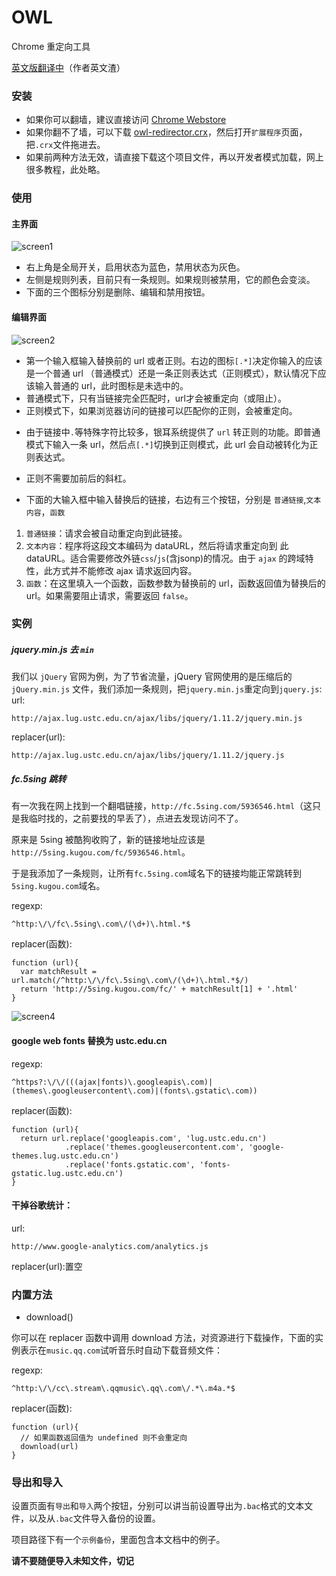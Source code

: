 OWL
===
Chrome 重定向工具

[英文版翻译中](https://github.com/meowtec/Owl-redirector/blob/master/README_en.md)（作者英文渣）
### 安装
 - 如果你可以翻墙，建议直接访问 [Chrome Webstore](https://chrome.google.com/webstore/detail/beknllkoddklgoflifhgkhkkibgkpdch)
 - 如果你翻不了墙，可以下载 [owl-redirector.crx](https://github.com/meowtec/Owl-redirector/blob/master/owl-redirector.crx?raw=true)，然后打开`扩展程序`页面，把`.crx`文件拖进去。
 - 如果前两种方法无效，请直接下载这个项目文件，再以开发者模式加载，网上很多教程，此处略。

### 使用
#### 主界面
![screen1](http://meowtec.github.io/assets/owl/screen1.png)

 - 右上角是全局开关，启用状态为蓝色，禁用状态为灰色。
 - 左侧是规则列表，目前只有一条规则。如果规则被禁用，它的颜色会变淡。
 - 下面的三个图标分别是删除、编辑和禁用按钮。

#### 编辑界面
![screen2](http://meowtec.github.io/assets/owl/screen2.png)

 - 第一个输入框输入替换前的 url 或者正则。右边的图标`[.*]`决定你输入的应该是一个普通 url （普通模式）还是一条正则表达式（正则模式），默认情况下应该输入普通的 url，此时图标是未选中的。
  - 普通模式下，只有当链接完全匹配时，url才会被重定向（或阻止）。
  - 正则模式下，如果浏览器访问的链接可以匹配你的正则，会被重定向。

>
  - 由于链接中`.`等特殊字符比较多，银耳系统提供了 `url` 转正则的功能。即普通模式下输入一条 url，然后点`[.*]`切换到正则模式，此 url 会自动被转化为正则表达式。
  - 正则不需要加前后的斜杠。

 - 下面的大输入框中输入替换后的链接，右边有三个按钮，分别是 `普通链接`,`文本内容`，`函数`
  1. `普通链接`：请求会被自动重定向到此链接。
  2. `文本内容`：程序将这段文本编码为 dataURL，然后将请求重定向到 此 dataURL。适合需要修改外链`css`/`js`(含jsonp)的情况。由于 `ajax` 的跨域特性，此方式并不能修改 ajax 请求返回内容。
  3. `函数`：在这里填入一个函数，函数参数为替换前的 url，函数返回值为替换后的 url。如果需要阻止请求，需要返回 `false`。

### 实例
##### jquery.min.js 去 `min`
我们以 `jQuery` 官网为例，为了节省流量，jQuery 官网使用的是压缩后的 `jQuery.min.js` 文件，我们添加一条规则，把`jquery.min.js`重定向到`jquery.js`:
url:
```
http://ajax.lug.ustc.edu.cn/ajax/libs/jquery/1.11.2/jquery.min.js
```
replacer(url):
```
http://ajax.lug.ustc.edu.cn/ajax/libs/jquery/1.11.2/jquery.js
```

##### fc.5sing 跳转
有一次我在网上找到一个翻唱链接，`http://fc.5sing.com/5936546.html`（这只是我临时找的，之前要找的早丢了），点进去发现访问不了。

原来是 5sing 被酷狗收购了，新的链接地址应该是 `http://5sing.kugou.com/fc/5936546.html`。

于是我添加了一条规则，让所有`fc.5sing.com`域名下的链接均能正常跳转到`5sing.kugou.com`域名。

regexp:
```
^http:\/\/fc\.5sing\.com\/(\d+)\.html.*$
```
replacer(函数):
```
function (url){
  var matchResult = url.match(/^http:\/\/fc\.5sing\.com\/(\d+)\.html.*$/)
  return 'http://5sing.kugou.com/fc/' + matchResult[1] + '.html'
}
```
![screen4](http://meowtec.github.io/assets/owl/screen4.png)


#### google web fonts 替换为 ustc.edu.cn

regexp:
```
^https?:\/\/(((ajax|fonts)\.googleapis\.com)|(themes\.googleusercontent\.com)|(fonts\.gstatic\.com))
```
replacer(函数):
```
function (url){
  return url.replace('googleapis.com', 'lug.ustc.edu.cn')
            .replace('themes.googleusercontent.com', 'google-themes.lug.ustc.edu.cn')
            .replace('fonts.gstatic.com', 'fonts-gstatic.lug.ustc.edu.cn')
}
```



#### 干掉谷歌统计：

url:
```
http://www.google-analytics.com/analytics.js
```
replacer(url):置空


### 内置方法
 - download()

 你可以在 replacer 函数中调用 download 方法，对资源进行下载操作，下面的实例表示在`music.qq.com`试听音乐时自动下载音频文件：


regexp:
```
^http:\/\/cc\.stream\.qqmusic\.qq\.com\/.*\.m4a.*$
```
replacer(函数):
```
function (url){
  // 如果函数返回值为 undefined 则不会重定向
  download(url)
}
```

### 导出和导入
设置页面有`导出`和`导入`两个按钮，分别可以讲当前设置导出为`.bac`格式的文本文件，以及从`.bac`文件导入备份的设置。

项目路径下有一个`示例备份`，里面包含本文档中的例子。

**请不要随便导入未知文件，切记**

